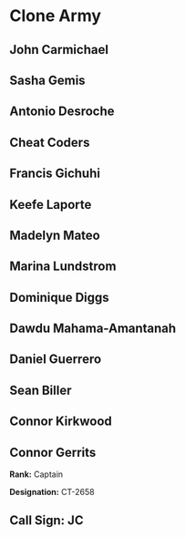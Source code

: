 # Clone Army

## John Carmichael
## Sasha Gemis
## Antonio Desroche

## Cheat Coders
## Francis Gichuhi
## Keefe Laporte
## Madelyn Mateo
## Marina Lundstrom
## Dominique Diggs
## Dawdu Mahama-Amantanah
## Daniel Guerrero
## Sean Biller
## Connor Kirkwood
## Connor Gerrits

**Rank:** Captain

**Designation:** CT-2658

**Call Sign:** JC
----
